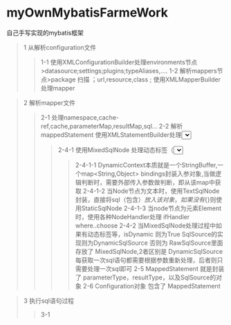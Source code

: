 # myOwnMybatisFarmeWork
自己手写实现的mybatis框架

>1 从解析configuration文件
>>1-1 使用XMLConfigurationBuilder处理environments节点>datasource;settings;plugins;typeAliases,....
>>1-2 解析mappers节点>package 扫描 ；url,resource,class ; 使用XMLMapperBuilder处理mapper

>2 解析mapper文件
>>2-1 处理namespace,cache-ref,cache,parameterMap,resultMap,sql...
>>2-2 解析mappedStatement 使用XMLStatementBuilder处理<select>等节点
>>2-3 解析parameterType,resultType,
>>2-4 处理SqlSource 使用XMLScriptBuilder 
>>>2-4-1 使用MixedSqlNode 处理动态标签（<select>下的children 都视为动态标签），用一个List封装各种SqlNode，并对外提供apply(DynamicContext)方法
>>>>2-4-1-1 DynamicContext本质就是一个StringBuffer,一个map<String,Object> bindings封装入参对象,当<if>做逻辑判断时，需要外部传入参数做判断，即从该map中获取
>>>>2-4-1-2 当Node节点为文本时，使用TextSqlNode封装，直接将sql（包含${}）放入该对象，如果没有${}则使用StaticSqlNode
>>>>2-4-1-3 当node节点为元素Element时，使用各种NodeHandler处理 ifHandler where..choose
>>>2-4-2 当MixedSqlNode处理过程中如果有动态标签等，isDynamic 则为True SqlSource的实现则为DynamicSqlSource 否则为 RawSqlSource里面存放了 MixedSqlNode,2者区别是 DynamicSqlSource 每获取一次sql语句都需要根据参数重新处理，后者则只需要处理一次sql即可
>>2-5 MappedStatement 就是封装了 parameterType，resultType，以及SqlSource的对象
>>2-6 Configuration对象 包含了 MappedStatement
  
>3 执行sql语句过程
>>3-1 
    
